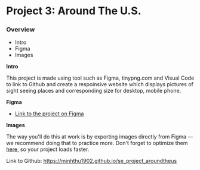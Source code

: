 # Project 3: Around The U.S.

### Overview

- Intro
- Figma
- Images

**Intro**

This project is made using tool such as Figma, tinypng.com and Visual Code to link to Github and create a respoinsive website which displays pictures of sight seeing places and corresponding size for desktop, mobile phone.

**Figma**

- [Link to the project on Figma](https://www.figma.com/file/ii4xxsJ0ghevUOcssTlHZv/Sprint-3%3A-Around-the-US?node-id=0%3A1)

**Images**

The way you'll do this at work is by exporting images directly from Figma — we recommend doing that to practice more. Don't forget to optimize them [here](https://tinypng.com/), so your project loads faster.

Link to Github:
https://minhthu1902.github.io/se_project_aroundtheus
